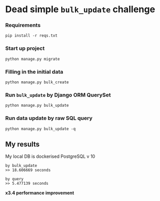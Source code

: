 # Dead simple `bulk_update` challenge

### Requirements
`pip install -r reqs.txt`

### Start up project
`python manage.py migrate`

### Filling in the initial data 
`python manage.py bulk_create`

### Run `bulk_update` by Django ORM QuerySet
`python manage.py bulk_update`

### Run data update by raw SQL query
`python manage.py bulk_update -q`

## My results
My local DB is dockerised PostgreSQL v 10
```
by bulk_update
>> 18.606669 seconds
```
```
by query
>> 5.477139 seconds
```
**x3.4 performance improvement**